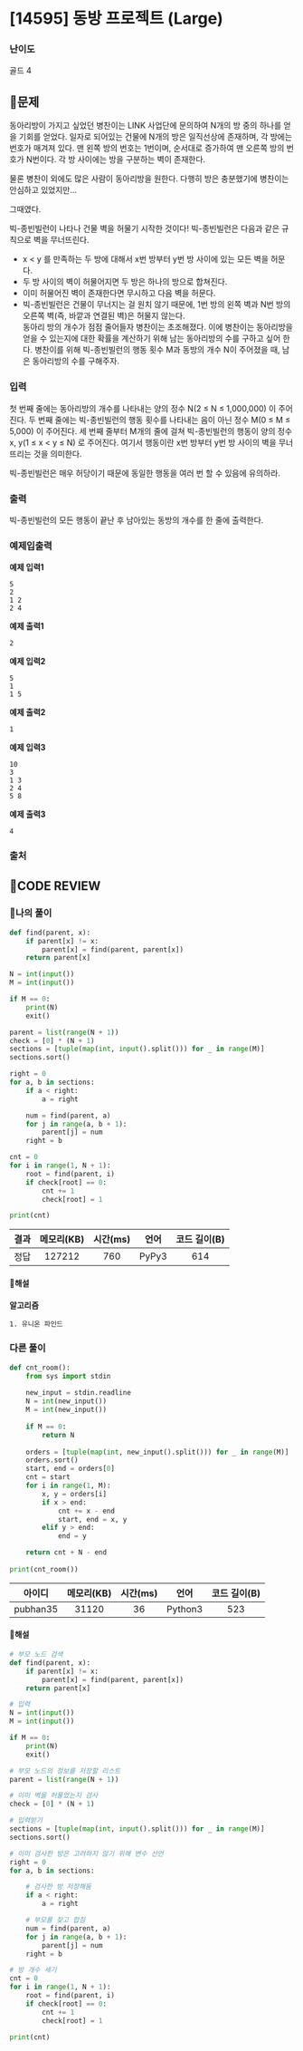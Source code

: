 # [14595] 동방 프로젝트 (Large)

### **난이도**
골드 4
## **📝문제**
동아리방이 가지고 싶었던 병찬이는 LINK 사업단에 문의하여 N개의 방 중의 하나를 얻을 기회를 얻었다. 일자로 되어있는 건물에 N개의 방은 일직선상에 존재하며, 각 방에는 번호가 매겨져 있다. 맨 왼쪽 방의 번호는 1번이며, 순서대로 증가하여 맨 오른쪽 방의 번호가 N번이다. 각 방 사이에는 방을 구분하는 벽이 존재한다.

물론 병찬이 외에도 많은 사람이 동아리방을 원한다. 다행히 방은 충분했기에 병찬이는 안심하고 있었지만…

그때였다.

빅-종빈빌런이 나타나 건물 벽을 허물기 시작한 것이다! 빅-종빈빌런은 다음과 같은 규칙으로 벽을 무너뜨린다.

- x < y 를 만족하는 두 방에 대해서 x번 방부터 y번 방 사이에 있는 모든 벽을 허문다.
- 두 방 사이의 벽이 허물어지면 두 방은 하나의 방으로 합쳐진다.
- 이미 허물어진 벽이 존재한다면 무시하고 다음 벽을 허문다.
- 빅-종빈빌런은 건물이 무너지는 걸 원치 않기 때문에, 1번 방의 왼쪽 벽과 N번 방의 오른쪽 벽(즉, 바깥과 연결된 벽)은 허물지 않는다.  
동아리 방의 개수가 점점 줄어들자 병찬이는 초조해졌다. 이에 병찬이는 동아리방을 얻을 수 있는지에 대한 확률을 계산하기 위해 남는 동아리방의 수를 구하고 싶어 한다. 병찬이를 위해 빅-종빈빌런의 행동 횟수 M과 동방의 개수 N이 주어졌을 때, 남은 동아리방의 수를 구해주자.
### **입력**
첫 번째 줄에는 동아리방의 개수를 나타내는 양의 정수 N(2 ≤ N ≤ 1,000,000) 이 주어진다. 두 번째 줄에는 빅-종빈빌런의 행동 횟수를 나타내는 음이 아닌 정수 M(0 ≤ M ≤ 5,000) 이 주어진다. 세 번째 줄부터 M개의 줄에 걸쳐 빅-종빈빌런의 행동이 양의 정수 x, y(1 ≤ x < y ≤ N) 로 주어진다. 여기서 행동이란 x번 방부터 y번 방 사이의 벽을 무너뜨리는 것을 의미한다.

빅-종빈빌런은 매우 허당이기 때문에 동일한 행동을 여러 번 할 수 있음에 유의하라.
### **출력**
빅-종빈빌런의 모든 행동이 끝난 후 남아있는 동방의 개수를 한 줄에 출력한다.
### **예제입출력**

**예제 입력1**

```
5
2
1 2
2 4
```

**예제 출력1**

```
2
```

**예제 입력2**

```
5
1
1 5
```

**예제 출력2**

```
1
```

**예제 입력3**

```
10
3
1 3
2 4
5 8
```

**예제 출력3**

```
4
```

### **출처**

## **🧐CODE REVIEW**

### **🧾나의 풀이**

```python
def find(parent, x):
    if parent[x] != x:
        parent[x] = find(parent, parent[x])
    return parent[x]

N = int(input())
M = int(input())

if M == 0:
    print(N)
    exit()

parent = list(range(N + 1))
check = [0] * (N + 1)
sections = [tuple(map(int, input().split())) for _ in range(M)]
sections.sort()

right = 0
for a, b in sections:
    if a < right:
        a = right

    num = find(parent, a)
    for j in range(a, b + 1):
        parent[j] = num
    right = b

cnt = 0
for i in range(1, N + 1):
    root = find(parent, i)
    if check[root] == 0:
        cnt += 1
        check[root] = 1

print(cnt)
```

결과	| 메모리(KB) |	시간(ms) |	언어 |	코드 길이(B)
:----:|:-----:|:-----:|:-----:|:--------:
정답|127212|760|PyPy3|614
#### **📝해설**

**알고리즘**
```
1. 유니온 파인드
```

### **다른 풀이**

```python
def cnt_room():
    from sys import stdin
    
    new_input = stdin.readline
    N = int(new_input())
    M = int(new_input())
    
    if M == 0:
        return N
    
    orders = [tuple(map(int, new_input().split())) for _ in range(M)]
    orders.sort()
    start, end = orders[0]
    cnt = start
    for i in range(1, M):
        x, y = orders[i]
        if x > end:
            cnt += x - end
            start, end = x, y
        elif y > end:
            end = y

    return cnt + N - end
        
print(cnt_room())
```

아이디 | 메모리(KB) |	시간(ms) |	언어 |	코드 길이(B) 
:-----:|:-----:|:-----:|:----:|:--------:
pubhan35|31120|36|Python3|523
#### **📝해설**

```python
# 부모 노드 검색
def find(parent, x):
    if parent[x] != x:
        parent[x] = find(parent, parent[x])
    return parent[x]

# 입력
N = int(input())
M = int(input())

if M == 0:
    print(N)
    exit()

# 부모 노드의 정보를 저장할 리스트
parent = list(range(N + 1))

# 이미 벽을 허물었는지 검사
check = [0] * (N + 1)

# 입력받기
sections = [tuple(map(int, input().split())) for _ in range(M)]
sections.sort()

# 이미 검사한 방은 고려하지 않기 위해 변수 선언
right = 0
for a, b in sections:

    # 검사한 방 저장해둠
    if a < right:
        a = right

    # 부모를 찾고 합침
    num = find(parent, a)
    for j in range(a, b + 1):
        parent[j] = num
    right = b

# 방 개수 세기
cnt = 0
for i in range(1, N + 1):
    root = find(parent, i)
    if check[root] == 0:
        cnt += 1
        check[root] = 1

print(cnt)
```